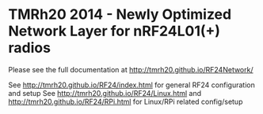 # TMRh20 2014 - Newly Optimized Network Layer for nRF24L01(+) radios

Please see the full documentation at http://tmrh20.github.io/RF24Network/

See http://tmrh20.github.io/RF24/index.html for general RF24 configuration and setup
See http://tmrh20.github.io/RF24/Linux.html and http://tmrh20.github.io/RF24/RPi.html for Linux/RPi related config/setup
